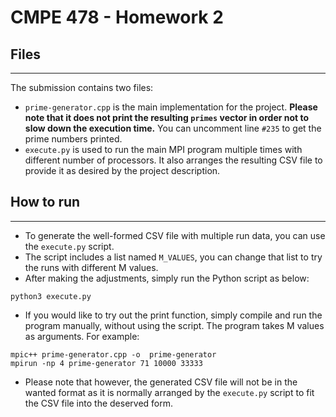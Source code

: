 # CMPE 478 - Homework 2

## Files

***

The submission contains two files:

* `prime-generator.cpp` is the main implementation for the project. **Please note that it does not print the
  resulting `primes` vector in order not to slow down the execution time.** You can uncomment line `#235` to get the
  prime numbers printed.
* `execute.py` is used to run the main MPI program multiple times with different number of processors. It also arranges
  the resulting CSV file to provide it as desired by the project description.

## How to run

***

* To generate the well-formed CSV file with multiple run data, you can use the `execute.py` script.
* The script includes a list named `M_VALUES`, you can change that list to try the runs with different M values.
* After making the adjustments, simply run the Python script as below:

```
python3 execute.py
```

* If you would like to try out the print function, simply compile and run the program manually, without using the
  script. The program takes M values as arguments. For example:

```
mpic++ prime-generator.cpp -o  prime-generator
mpirun -np 4 prime-generator 71 10000 33333
```

* Please note that however, the generated CSV file will not be in the wanted format as it is normally arranged by
  the `execute.py` script to fit the CSV file into the deserved form.